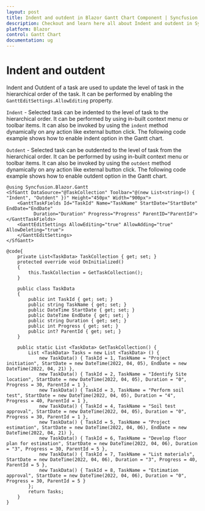 ```yaml
---
layout: post
title: Indent and outdent in Blazor Gantt Chart Component | Syncfusion
description: Checkout and learn here all about Indent and outdent in Syncfusion Blazor Gantt Chart component and more.
platform: Blazor
control: Gantt Chart
documentation: ug
---
```


# Indent and outdent

Indent and Outdent of a task are used to update the level of task in the hierarchical order of the task. It can be performed by enabling the `GanttEditSettings.AllowEditing` property.

`Indent` - Selected task can be indented to the level of task to the hierarchical order. It can be performed by using in-built context menu or toolbar items. It can also be invoked by using the `indent` method dynamically on any action like external button click. The following code example shows how to enable indent option in the Gantt chart.

`Outdent` - Selected task can be outdented to the level of task from the hierarchical order. It can be performed by using in-built context menu or toolbar items. It can also be invoked by using the `outdent` method dynamically on any action like external button click. The following code example shows how to enable outdent option in the Gantt chart.

```cshtml
@using Syncfusion.Blazor.Gantt
<SfGantt DataSource="@TaskCollection" Toolbar="@(new List<string>() { "Indent", "Outdent" })" Height="450px" Width="900px">
    <GanttTaskFields Id="TaskId" Name="TaskName" StartDate="StartDate" EndDate="EndDate"
          Duration="Duration" Progress="Progress" ParentID="ParentId"></GanttTaskFields>
    <GanttEditSettings AllowEditing="true" AllowAdding="true" AllowDeleting="true">
    </GanttEditSettings>
</SfGantt>

@code{
    private List<TaskData> TaskCollection { get; set; }
    protected override void OnInitialized()
    {
        this.TaskCollection = GetTaskCollection();
    }

    public class TaskData
    {
        public int TaskId { get; set; }
        public string TaskName { get; set; }
        public DateTime StartDate { get; set; }
        public DateTime EndDate { get; set; }
        public string Duration { get; set; }
        public int Progress { get; set; }
        public int? ParentId { get; set; }
    }

    public static List <TaskData> GetTaskCollection() {
        List <TaskData> Tasks = new List <TaskData> () {
            new TaskData() { TaskId = 1, TaskName = "Project initiation", StartDate = new DateTime(2022, 04, 05), EndDate = new DateTime(2022, 04, 21) },
            new TaskData() { TaskId = 2, TaskName = "Identify Site location", StartDate = new DateTime(2022, 04, 05), Duration = "0", Progress = 30, ParentId = 1 },
            new TaskData() { TaskId = 3, TaskName = "Perform soil test", StartDate = new DateTime(2022, 04, 05), Duration = "4", Progress = 40, ParentId = 1 },
            new TaskData() { TaskId = 4, TaskName = "Soil test approval", StartDate = new DateTime(2022, 04, 05), Duration = "0", Progress = 30, ParentId = 1 },
            new TaskData() { TaskId = 5, TaskName = "Project estimation", StartDate = new DateTime(2022, 04, 06), EndDate = new DateTime(2022, 04, 21) },
            new TaskData() { TaskId = 6, TaskName = "Develop floor plan for estimation", StartDate = new DateTime(2022, 04, 06), Duration = "3", Progress = 30, ParentId = 5 },
            new TaskData() { TaskId = 7, TaskName = "List materials", StartDate = new DateTime(2022, 04, 06), Duration = "3", Progress = 40, ParentId = 5 },
            new TaskData() { TaskId = 8, TaskName = "Estimation approval", StartDate = new DateTime(2022, 04, 06), Duration = "0", Progress = 30, ParentId = 5 }
        };
        return Tasks;
    }
}
```